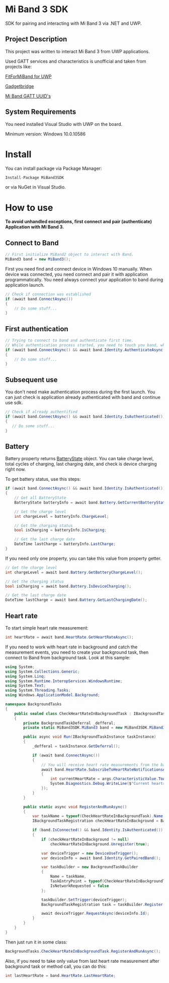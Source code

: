 # Mi Band 3 SDK

SDK for pairing and interacting with Mi Band 3 via .NET and UWP.

## Project Description
This project was written to interact Mi Band 3 from UWP applications.

Used GATT services and characteristics is unofficial and taken from projects like:

[FitForMiBand for UWP](https://github.com/superhans205/FitForMiBand)

[Gadgetbridge](https://github.com/Freeyourgadget/Gadgetbridge)

[Mi Band GATT UUID's](http://jellygom.com/2016/09/30/Mi-Band-UUID.html)

## System Requirements

You need installed Visual Studio with UWP on the board.

Minimum version: Windows 10.0.10586

# Install

You can install package via Package Manager:

```C#
Install-Package MiBand3SDK
```

or via NuGet in Visual Studio.

# How to use

**To avoid unhandled exceptions, first connect and pair (authenticate) Application with Mi Band 3.**

## Connect to Band

```C#
// First initialize MiBand2 object to interact with Band.
MiBand3 band = new MiBand3();
```

First you need find and connect device in Windows 10 manually.
When device was connected, you need connect and pair it with application programmatically.
You need always connect your application to band during application launch.

```C#
// Check if connection was established
if (await band.ConnectAsync())
{
    // Do some stuff...
}
```

## First authentication
```C#
// Trying to connect to band and authenticate first time.
// While authentication process started, you need to touch you band, when you see the message.
if (await band.ConnectAsync() && await band.Identity.AuthenticateAsync())
{
    // Do some stuff...
}
```

## Subsequent use
You don't need make authentication process during the first launch.
You can just check is application already authenticated with band and continue use sdk.

```C#
// Check if already authentified
if (await band.ConnectAsync() && await band.Identity.IsAuthenticated())
{
   // Do some stuff...    
}
```

## Battery

Battery property returns [BatteryState](https://github.com/AL3X1/Mi-Band-3-SDK/blob/master/MiBand3SDK/Models/BatteryState.cs) object. 
You can take charge level, total cycles of charging, last charging date, and check is device charging right now.

To get battery status, use this steps:

```C#
if (await band.ConnectAsync() && await band.Identity.IsAuthenticated())
{
    // Get all BatteryState 
    BatteryState batteryInfo = await band.Battery.GetCurrentBatteryState();

    // Get the charge level
    int chargeLevel = batteryInfo.ChargeLevel;

    // Get the charging status
    bool isCharging = batteryInfo.IsCharging;

    // Get the last charge date
    DateTime lastCharge = batteryInfo.LastCharge;
}
```

If you need only one property, you can take this value from property getter.
```C#
// Get the charge level
int chargeLevel = await band.Battery.GetBatteryChargeLevel();

// Get the charging status
bool isCharging = await band.Battery.IsDeviceCharging();

// Get the last charge date
DateTime lastCharge = await band.Battery.GetLastChargingDate();
```

## Heart rate

To start simple heart rate measurement:
```C#
int heartRate = await band.HeartRate.GetHeartRateAsync();
```

If you need to work with heart rate in background and catch the measurement events, you need to create your background task, then connect to Band from background task. Look at this sample:

```C#
using System;
using System.Collections.Generic;
using System.Linq;
using System.Runtime.InteropServices.WindowsRuntime;
using System.Text;
using System.Threading.Tasks;
using Windows.ApplicationModel.Background;

namespace BackgroundTasks
{
    public sealed class CheckHeartRateInBackgroundTask : IBackgroundTask
    {
        private BackgroundTaskDeferral _defferal;
        private static MiBand3SDK.MiBand3 band = new MiBand3SDK.MiBand3();

        public async void Run(IBackgroundTaskInstance taskInstance)
        {
            _defferal = taskInstance.GetDeferral();

            if (await band.ConnectAsync())
            {
                // You will receive heart rate measurements from the band
                await band.HeartRate.SubscribeToHeartRateNotificationsAsync((sender, args) =>
                {
                    int currentHeartRate = args.CharacteristicValue.ToArray()[1];
                    System.Diagnostics.Debug.WriteLine($"Current heartrate from background task is {currentHeartRate} bpm ");
                });
            }  
        }

        public static async void RegisterAndRunAsync()
        {
            var taskName = typeof(CheckHeartRateInBackgroundTask).Name;
            IBackgroundTaskRegistration checkHeartRateInBackground = BackgroundTaskRegistration.AllTasks.Values.FirstOrDefault(t => t.Name == taskName);

            if (band.IsConnected() && band.Identity.IsAuthenticated())
            {
                if (checkHeartRateInBackground != null)
                    checkHeartRateInBackground.Unregister(true);

                var deviceTrigger = new DeviceUseTrigger();
                var deviceInfo = await band.Identity.GetPairedBand();

                var taskBuilder = new BackgroundTaskBuilder
                {
                    Name = taskName,
                    TaskEntryPoint = typeof(CheckHeartRateInBackgroundTask).ToString(),
                    IsNetworkRequested = false
                };

                taskBuilder.SetTrigger(deviceTrigger);
                BackgroundTaskRegistration task = taskBuilder.Register();

                await deviceTrigger.RequestAsync(deviceInfo.Id);
            }
        }
    }
}
```

Then just run it in some class:
```C#
BackgroundTasks.CheckHeartRateInBackgroundTask.RegisterAndRunAsync();
```

Also, if you need to take only value from last heart rate measurement after background task or method call, you can do this:
```C#
int lastHeartRate = band.HeartRate.LastHeartRate;
```
